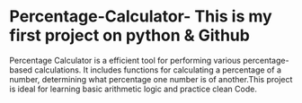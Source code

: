 # Percentage-Calculator- This is my first project on python & Github
Percentage Calculator is a efficient tool for performing various percentage-based calculations. It includes functions for calculating a percentage of a number, determining what percentage one number is of another.This project is ideal for learning basic arithmetic logic and practice clean Code.
